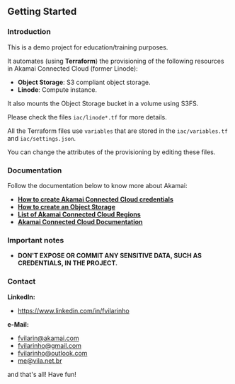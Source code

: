 Getting Started
---------------

### Introduction
This is a demo project for education/training purposes.

It automates (using **Terraform**) the provisioning of the following resources in Akamai 
Connected Cloud (former Linode):
- **Object Storage**: S3 compliant object storage.
- **Linode**: Compute instance.

It also mounts the Object Storage bucket in a volume using S3FS.

Please check the files `iac/linode*.tf` for more details.

All the Terraform files use `variables` that are stored in the `iac/variables.tf` and `iac/settings.json`.

You can change the attributes of the provisioning by editing these files. 

### Documentation

Follow the documentation below to know more about Akamai:

- [**How to create Akamai Connected Cloud credentials**](https://www.linode.com/docs/api)
- [**How to create an Object Storage**](https://www.linode.com/docs/guides/platform/object-storage)
- [**List of Akamai Connected Cloud Regions**](https://www.linode.com/docs/api/regions/)
- [**Akamai Connected Cloud Documentation**](https://www.linode.com/docs/)

### Important notes
- **DON'T EXPOSE OR COMMIT ANY SENSITIVE DATA, SUCH AS CREDENTIALS, IN THE PROJECT.**

### Contact
**LinkedIn:**
- https://www.linkedin.com/in/fvilarinho

**e-Mail:**
- fvilarin@akamai.com
- fvilarinho@gmail.com
- fvilarinho@outlook.com
- me@vila.net.br

and that's all! Have fun!
